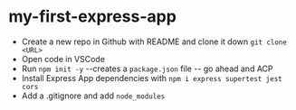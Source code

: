 # my-first-express-app

- Create a new repo in Github with README and clone it down `git clone <URL>`
- Open code in VSCode
- Run `npm init -y` --creates a `package.json` file -- go ahead and ACP
- Install Express App dependencies with `npm i express supertest jest cors`
- Add a .gitignore and add `node_modules`
